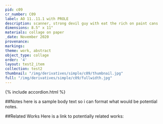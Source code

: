 ```yaml
---
pid: c09
cr_number: C09
label: AO 11..11.1 with PROLE
description: scanner, strong devil guy with eat the rich on paint cans
dimensions: 8.5" x 11"
materials: collage on paper
_date: November 2020
provenance: 
markings: 
theme: work, abstract
object_type: collage
order: '4'
layout: test2_item
collection: test2
thumbnail: "/img/derivatives/simple/c09/thumbnail.jpg"
full: "/img/derivatives/simple/c09/fullwidth.jpg"
---
```


{% include accordion.html %} 

##Notes
here is a sample body text so i can format what would be potential notes.

##Related Works
Here is a link to potentially related works: